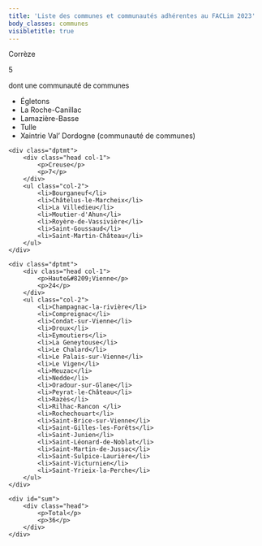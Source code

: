 ```yaml
---
title: 'Liste des communes et communautés adhérentes au FACLim 2023'
body_classes: communes
visibletitle: true
---
```


<div id="container"  class="pos-2">
    <div class="dptmt">
        <div class="head col-1">
            <p>Corrèze</p>
            <p>5</p>
            <p style="letter-spacing:  -.02em">dont une communauté de communes</p>
        </div>
        <ul class="col-2">
            <li>Égletons</li>
            <li>La Roche-Canillac</li>
            <li>Lamazière-Basse</li>
            <li>Tulle</li>
            <li>Xaintrie Val’ Dordogne (communauté de communes)</li>
        </ul>
    </div>

    <div class="dptmt">
        <div class="head col-1">
            <p>Creuse</p>
            <p>7</p>
        </div>
        <ul class="col-2">
            <li>Bourganeuf</li>
            <li>Châtelus-le-Marcheix</li>
            <li>La Villedieu</li>
            <li>Moutier-d'Ahun</li>
            <li>Royère-de-Vassivière</li>
            <li>Saint-Goussaud</li>
            <li>Saint-Martin-Château</li>
        </ul>
    </div>

    <div class="dptmt">
        <div class="head col-1">
            <p>Haute&#8209;Vienne</p>
            <p>24</p>
        </div>
        <ul class="col-2">
            <li>Champagnac-la-rivière</li>
            <li>Compreignac</li>
            <li>Condat-sur-Vienne</li>
            <li>Droux</li>
            <li>Eymoutiers</li>
            <li>La Geneytouse</li>
            <li>Le Chalard</li>
            <li>Le Palais-sur-Vienne</li>
            <li>Le Vigen</li>
            <li>Meuzac</li>
            <li>Nedde</li>
            <li>Oradour-sur-Glane</li>
            <li>Peyrat-le-Château</li>
            <li>Razès</li>
            <li>Rilhac-Rancon </li>
            <li>Rochechouart</li>
            <li>Saint-Brice-sur-Vienne</li>
            <li>Saint-Gilles-les-Forêts</li>
            <li>Saint-Junien</li>
            <li>Saint-Léonard-de-Noblat</li>
            <li>Saint-Martin-de-Jussac</li>
            <li>Saint-Sulpice-Laurière</li>
            <li>Saint-Victurnien</li>
            <li>Saint-Yrieix-la-Perche</li>
        </ul>
    </div>

    <div id="sum">
		<div class="head">
            <p>Total</p>
            <p>36</p>
        </div>
	</div>

</div>
